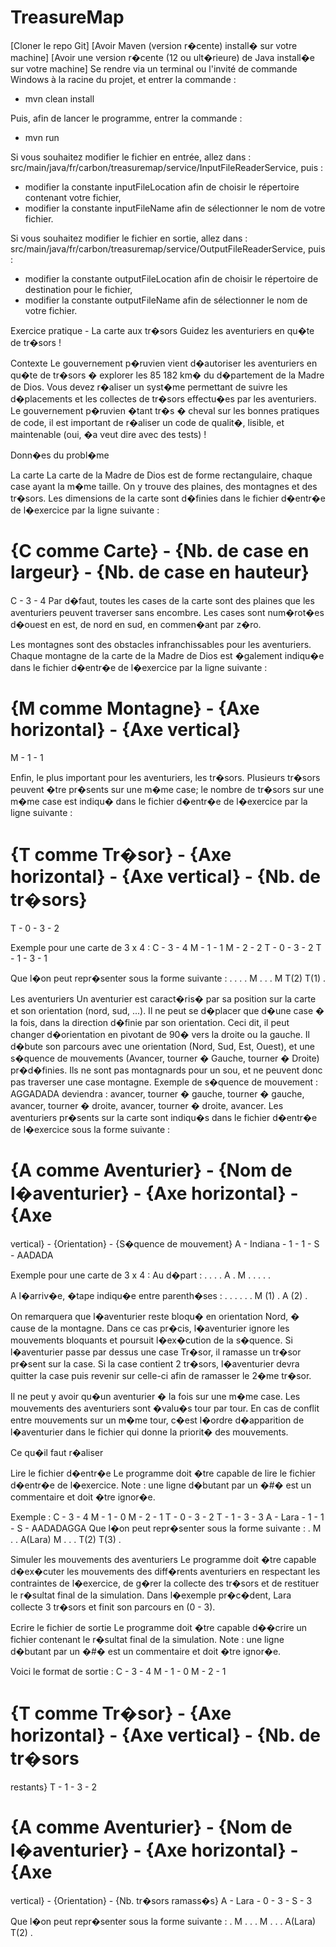 # TreasureMap
[Cloner le repo Git]
[Avoir Maven (version r�cente) install� sur votre machine]
[Avoir une version r�cente (12 ou ult�rieure) de Java install�e sur votre machine]
Se rendre via un terminal ou l'invité de commande Windows à la racine du projet, et entrer la commande :
- mvn clean install

Puis, afin de lancer le programme, entrer la commande :
- mvn run

Si vous souhaitez modifier le fichier en entrée, allez dans :
src/main/java/fr/carbon/treasuremap/service/InputFileReaderService, puis :
- modifier la constante inputFileLocation afin de choisir le répertoire contenant votre fichier,
- modifier la constante inputFileName afin de sélectionner le nom de votre fichier.

Si vous souhaitez modifier le fichier en sortie, allez dans :
src/main/java/fr/carbon/treasuremap/service/OutputFileReaderService, puis :
- modifier la constante outputFileLocation afin de choisir le répertoire de destination pour le fichier,
- modifier la constante outputFileName afin de sélectionner le nom de votre fichier.


Exercice pratique - La carte aux tr�sors
Guidez les aventuriers en qu�te de tr�sors !

Contexte
Le gouvernement p�ruvien vient d�autoriser les aventuriers en qu�te de tr�sors � explorer les 85 182
km� du d�partement de la Madre de Dios. Vous devez r�aliser un syst�me permettant de suivre les
d�placements et les collectes de tr�sors effectu�es par les aventuriers. Le gouvernement p�ruvien
�tant tr�s � cheval sur les bonnes pratiques de code, il est important de r�aliser un code de qualit�,
lisible, et maintenable (oui, �a veut dire avec des tests) !

Donn�es du probl�me

La carte
La carte de la Madre de Dios est de forme rectangulaire, chaque case ayant la m�me taille. On y
trouve des plaines, des montagnes et des tr�sors.
Les dimensions de la carte sont d�finies dans le fichier d�entr�e de l�exercice par la ligne suivante :
# {C comme Carte} - {Nb. de case en largeur} - {Nb. de case en hauteur}
C - 3 - 4
Par d�faut, toutes les cases de la carte sont des plaines que les aventuriers peuvent traverser sans
encombre. Les cases sont num�rot�es d�ouest en est, de nord en sud, en commen�ant par z�ro.

Les montagnes sont des obstacles infranchissables pour les aventuriers. Chaque montagne de la
carte de la Madre de Dios est �galement indiqu�e dans le fichier d�entr�e de l�exercice par la ligne
suivante :
# {M comme Montagne} - {Axe horizontal} - {Axe vertical}
M - 1 - 1

Enfin, le plus important pour les aventuriers, les tr�sors. Plusieurs tr�sors peuvent �tre pr�sents sur
une m�me case; le nombre de tr�sors sur une m�me case est indiqu� dans le fichier d�entr�e de
l�exercice par la ligne suivante :
# {T comme Tr�sor} - {Axe horizontal} - {Axe vertical} - {Nb. de tr�sors}
T - 0 - 3 - 2

Exemple pour une carte de 3 x 4 :
C - 3 - 4
M - 1 - 1
M - 2 - 2
T - 0 - 3 - 2
T - 1 - 3 - 1

Que l�on peut repr�senter sous la forme suivante :
. . .
. M .
. . M
T(2) T(1) .

Les aventuriers
Un aventurier est caract�ris� par sa position sur la carte et son orientation (nord, sud, ...). Il ne peut
se d�placer que d�une case � la fois, dans la direction d�finie par son orientation. Ceci dit, il peut
changer d�orientation en pivotant de 90� vers la droite ou la gauche. Il d�bute son parcours avec une
orientation (Nord, Sud, Est, Ouest), et une s�quence de mouvements (Avancer, tourner � Gauche,
tourner � Droite) pr�d�finies. Ils ne sont pas montagnards pour un sou, et ne peuvent donc pas
traverser une case montagne.
Exemple de s�quence de mouvement :
AGGADADA deviendra : avancer, tourner � gauche, tourner � gauche, avancer, tourner � droite,
avancer, tourner � droite, avancer.
Les aventuriers pr�sents sur la carte sont indiqu�s dans le fichier d�entr�e de l�exercice sous la forme
suivante :
# {A comme Aventurier} - {Nom de l�aventurier} - {Axe horizontal} - {Axe
vertical} - {Orientation} - {S�quence de mouvement}
A - Indiana - 1 - 1 - S - AADADA

Exemple pour une carte de 3 x 4 :
Au d�part :
. . .
. A .
M . .
. . .

A l�arriv�e, �tape indiqu�e entre parenth�ses :
. . .
. . .
M (1) .
A (2) .

On remarquera que l�aventurier reste bloqu� en orientation Nord, � cause de la montagne. Dans ce
cas pr�cis, l�aventurier ignore les mouvements bloquants et poursuit l�ex�cution de la s�quence.
Si l�aventurier passe par dessus une case Tr�sor, il ramasse un tr�sor pr�sent sur la case. Si la case
contient 2 tr�sors, l�aventurier devra quitter la case puis revenir sur celle-ci afin de ramasser le 2�me
tr�sor.

Il ne peut y avoir qu�un aventurier � la fois sur une m�me case. Les mouvements des aventuriers sont
�valu�s tour par tour. En cas de conflit entre mouvements sur un m�me tour, c�est l�ordre d�apparition
de l�aventurier dans le fichier qui donne la priorit� des mouvements.

Ce qu�il faut r�aliser

Lire le fichier d�entr�e
Le programme doit �tre capable de lire le fichier d�entr�e de l�exercice.
Note : une ligne d�butant par un �#� est un commentaire et doit �tre ignor�e.

Exemple :
C - 3 - 4
M - 1 - 0
M - 2 - 1
T - 0 - 3 - 2
T - 1 - 3 - 3
A - Lara - 1 - 1 - S - AADADAGGA
Que l�on peut repr�senter sous la forme suivante :
. M .
. A(Lara) M
. . .
T(2) T(3) .

Simuler les mouvements des aventuriers
Le programme doit �tre capable d�ex�cuter les mouvements des diff�rents aventuriers en respectant
les contraintes de l�exercice, de g�rer la collecte des tr�sors et de restituer le r�sultat final de la
simulation.
Dans l�exemple pr�c�dent, Lara collecte 3 tr�sors et finit son parcours en (0 - 3).

Ecrire le fichier de sortie
Le programme doit �tre capable d��crire un fichier contenant le r�sultat final de la simulation.
Note : une ligne d�butant par un �#� est un commentaire et doit �tre ignor�e.

Voici le format de sortie :
C - 3 - 4
M - 1 - 0
M - 2 - 1
# {T comme Tr�sor} - {Axe horizontal} - {Axe vertical} - {Nb. de tr�sors
restants}
T - 1 - 3 - 2
# {A comme Aventurier} - {Nom de l�aventurier} - {Axe horizontal} - {Axe
vertical} - {Orientation} - {Nb. tr�sors ramass�s}
A - Lara - 0 - 3 - S - 3

Que l�on peut repr�senter sous la forme suivante :
. M .
. . M
. . .
A(Lara) T(2) .